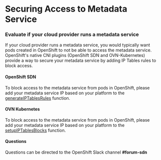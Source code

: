 # Securing Access to Metadata Service

### Evaluate if your cloud provider runs a metadata service

If your cloud provider runs a metadata service, you would typically want pods created in 
OpenShift to not be able to access the metadata service. 
OpenShift's native CNI plugins (OpenShift SDN and OVN-Kubernetes) provide a way to secure
your metadata service by adding IP Tables rules to block access. 

#### OpenShift SDN

To block access to the metadata service from pods in OpenShift, please add your
metadata service IP based on your platform to the [generateIPTablesRules](https://github.com/openshift/sdn/blob/master/pkg/cmd/openshift-sdn-cni/openshift-sdn.go#L121) function.

#### OVN Kubernetes

To block access to the metadata service from pods in OpenShift, please add your
metadata service IP based on your platform to the [setupIPTablesBlocks](https://github.com/openshift/ovn-kubernetes/blob/master/go-controller/pkg/cni/OCP_HACKS.go#L35) function.

#### Questions

Questions can be directed to the OpenShift Slack channel **#forum-sdn**
